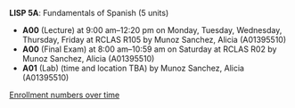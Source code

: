 **LISP 5A**: Fundamentals of Spanish (5 units)

- **A00** (Lecture) at 9:00 am–12:20 pm on Monday, Tuesday, Wednesday, Thursday, Friday at RCLAS R105 by Munoz Sanchez, Alicia (A01395510)
- **A00** (Final Exam) at 8:00 am–10:59 am on Saturday at RCLAS R02 by Munoz Sanchez, Alicia (A01395510)
- **A01** (Lab) (time and location TBA) by Munoz Sanchez, Alicia (A01395510)

[Enrollment numbers over time](./LISP5A.tsv)
